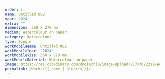 ```yaml
---
order: 1
name: Untitled 002
year: 2024
extra: ""
dimensions: 360 x 270 mm
medium: Watercolour on paper
category: Watercolour
type: Single
workMobileName: Untitled 002
workMobileYear: "2024"
workMobileSize: 360 x 270 mm
workMobileMaterial: Watercolour on paper
image: https://res.cloudinary.com/dyciaxri0/image/upload/v1737022299/Works/Archiv/Heinemann_Untitled_002_2024_360x270mm_web_oyt3dr.jpg
permalink: /works/{{ name | slugify }}/
---
```

